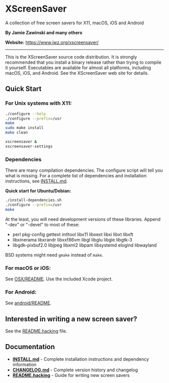 # XScreenSaver

A collection of free screen savers for X11, macOS, iOS and Android

**By Jamie Zawinski and many others**

**Website:** https://www.jwz.org/xscreensaver/

---

This is the XScreenSaver source code distribution. It is strongly recommended that you install a binary release rather than trying to compile it yourself. Executables are available for almost all platforms, including macOS, iOS, and Android. See the XScreenSaver web site for details.

## Quick Start

### For Unix systems with X11:

```bash
./configure --help
./configure --prefix=/usr
make
sudo make install
make clean

xscreensaver &
xscreensaver-settings
```

### Dependencies

There are many compilation dependencies. The configure script will tell you what is missing. For a complete list of dependencies and installation instructions, see [INSTALL.md](INSTALL.md).

**Quick start for Ubuntu/Debian:**
```bash
./install-dependencies.sh
./configure --prefix=/usr
make
```

At the least, you will need development versions of these libraries. Append "-dev" or "-devel" to most of these:

- perl pkg-config gettext intltool libx11 libxext libxi libxt libxft
- libxinerama libxrandr libxxf86vm libgl libglu libgle libgtk-3
- libgdk-pixbuf2.0 libjpeg libxml2 libpam libsystemd elogind libwayland

BSD systems might need `gmake` instead of `make`.

### For macOS or iOS:

See [OSX/README](OSX/README). Use the included Xcode project.

### For Android:

See [android/README](android/README).

## Interested in writing a new screen saver?

See the [README.hacking](README.hacking) file.

## Documentation

- **[INSTALL.md](INSTALL.md)** - Complete installation instructions and dependency information
- **[CHANGELOG.md](CHANGELOG.md)** - Complete version history and changelog
- **[README.hacking](README.hacking)** - Guide for writing new screen savers
